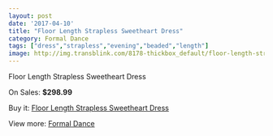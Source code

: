 ```yaml
---
layout: post
date: '2017-04-10'
title: "Floor Length Strapless Sweetheart Dress"
category: Formal Dance
tags: ["dress","strapless","evening","beaded","length"]
image: http://img.transblink.com/8178-thickbox_default/floor-length-strapless-sweetheart-dress.jpg
---
```

Floor Length Strapless Sweetheart Dress

On Sales: **$298.99**
<a href="https://www.transblink.com/en/formal-dance/2669-floor-length-strapless-sweetheart-dress.html"><amp-img layout="responsive" width="600" height="600" src="//img.transblink.com/8178-thickbox_default/floor-length-strapless-sweetheart-dress.jpg" alt="Floor Length Strapless Sweetheart Dress 0" /></a>
<a href="https://www.transblink.com/en/formal-dance/2669-floor-length-strapless-sweetheart-dress.html"><amp-img layout="responsive" width="600" height="600" src="//img.transblink.com/8180-thickbox_default/floor-length-strapless-sweetheart-dress.jpg" alt="Floor Length Strapless Sweetheart Dress 1" /></a>
<a href="https://www.transblink.com/en/formal-dance/2669-floor-length-strapless-sweetheart-dress.html"><amp-img layout="responsive" width="600" height="600" src="//img.transblink.com/8179-thickbox_default/floor-length-strapless-sweetheart-dress.jpg" alt="Floor Length Strapless Sweetheart Dress 2" /></a>

Buy it: [Floor Length Strapless Sweetheart Dress](https://www.transblink.com/en/formal-dance/2669-floor-length-strapless-sweetheart-dress.html "Floor Length Strapless Sweetheart Dress")

View more: [Formal Dance](https://www.transblink.com/en/6-formal-dance "Formal Dance")